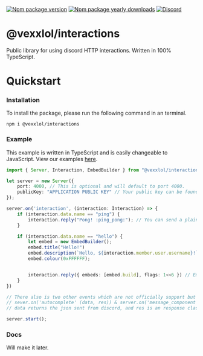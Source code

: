 [![Npm package version](https://badgen.net/npm/v/@vexxlol/interactions)](https://npmjs.com/package/@vexxlol/interactions) [![Npm package yearly downloads](https://badgen.net/npm/dy/@vexxlol/interactions)](https://npmjs.com/package/@vexxlol/interactions) <a align="center" href="https://discord.gg/q4QYE9F"><img src="https://discordapp.com/api/guilds/669092504121114644/widget.png?style=shield" alt="Discord" /></a>
# @vexxlol/interactions
Public library for using discord HTTP interactions. Written in 100% TypeScript.

# Quickstart
### Installation 
To install the package, please run the following command in an terminal.
```shell
npm i @vexxlol/interactions
```

### Example
This example is written in TypeScript and is easily changeable to JavaScript. View our examples [here](https://VexApp/interactionslib/tree/main/examples).
```ts
import { Server, Interaction, EmbedBuilder } from "@vexxlol/interactions"

let server = new Server({
    port: 4000, // This is optional and will default to port 4000.
    publicKey: "APPLICATION PUBLIC KEY" // Your public key can be found here https://discord.com/developers/applications
});

server.on('interaction', (interaction: Interaction) => {
    if (interaction.data.name == "ping") {
        interaction.reply("Pong! :ping_pong:"); // You can send a plain message or embeds
    }

    if (interaction.data.name == "hello") {
        let embed = new EmbedBuilder();
        embed.title("Hello!")
        embed.description(`Hello, ${interaction.member.user.username}!`);
        embed.colour(0xFFFFFF);


        interaction.reply({ embeds: [embed.build], flags: 1<<6 }) // Embeds are passed as an array within object, and you can pass message flags, in this case this message will be ephremal. 
    }
})

// There also is two other events which are not officially support but work.
// sever.on('autocomplete' (data, res)) & server.on('message_component', (data, res))
// data returns the json sent from discord, and res is an response class created by express if you want to implement these interactions.

server.start();
```


### Docs
Will make it later.

